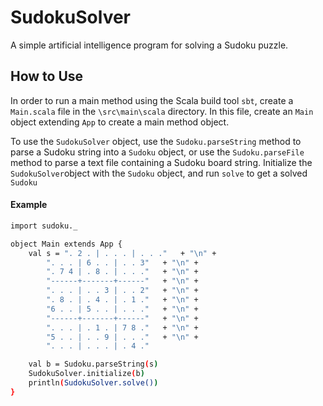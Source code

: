 # SudokuSolver
A simple artificial intelligence program for solving a Sudoku puzzle.

## How to Use

In order to run a main method using the Scala build tool `sbt`, create a `Main.scala` file in the `\src\main\scala` directory. In this file, create an `Main` object extending `App` to create a main method object.

To use the `SudokuSolver` object, use the `Sudoku.parseString` method to parse a Sudoku string into a `Sudoku` object, or use the `Sudoku.parseFile` method to parse a text file containing a Sudoku board string. Initialize the `SudokuSolver`object with the `Sudoku` object, and run `solve` to get a solved `Sudoku`

#### Example

```sh
import sudoku._

object Main extends App {
	val s = ". 2 . | . . . | . . ."   + "\n" +
		". . . | 6 . . | . . 3"   + "\n" +
		". 7 4 | . 8 . | . . ."   + "\n" +
		"------+-------+------"   + "\n" +
		". . . | . . 3 | . . 2"   + "\n" +
		". 8 . | . 4 . | . 1 ."   + "\n" +
		"6 . . | 5 . . | . . ."   + "\n" +
		"------+-------+------"   + "\n" +
		". . . | . 1 . | 7 8 ."   + "\n" +
		"5 . . | . . 9 | . . ."   + "\n" +
		". . . | . . . | . 4 ."

	val b = Sudoku.parseString(s)
	SudokuSolver.initialize(b)
	println(SudokuSolver.solve())
}
```
